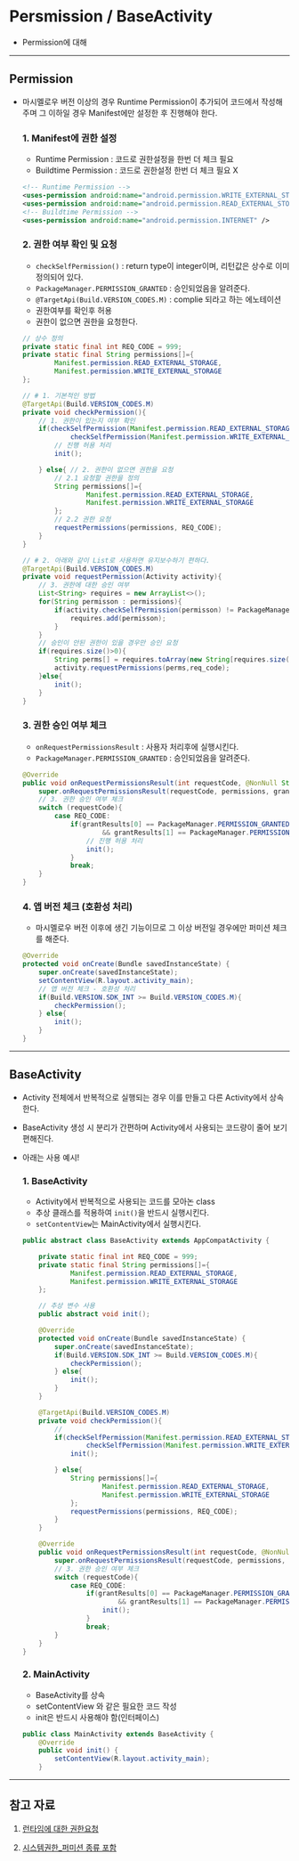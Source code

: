 # Persmission / BaseActivity
- Permission에 대해

---
## Permission
- 마시멜로우 버전 이상의 경우 Runtime Permission이 추가되어 코드에서 작성해주며 그 이하일 경우 Manifest에만 설정한 후 진행해야 한다.

  ### 1. Manifest에 권한 설정
  - Runtime Permission : 코드로 권한설정을 한번 더 체크 필요
  - Buildtime Permission : 코드로 권한설정 한번 더 체크 필요 X

  ```xml
  <!-- Runtime Permission -->
  <uses-permission android:name="android.permission.WRITE_EXTERNAL_STORAGE" />
  <uses-permission android:name="android.permission.READ_EXTERNAL_STORAGE" />
  <!-- Buildtime Permission -->
  <uses-permission android:name="android.permission.INTERNET" />
  ```

  ### 2. 권한 여부 확인 및 요청
  - `checkSelfPermission()` : return type이 integer이며, 리턴값은 상수로 이미 정의되어 있다.
  - `PackageManager.PERMISSION_GRANTED` : 승인되었음을 알려준다.
  - `@TargetApi(Build.VERSION_CODES.M)` : complie 되라고 하는 에노테이션
  - 권한여부를 확인후 허용
  - 권한이 없으면 권한을 요청한다.

  ```java
  // 상수 정의
  private static final int REQ_CODE = 999;
  private static final String permissions[]={
          Manifest.permission.READ_EXTERNAL_STORAGE,
          Manifest.permission.WRITE_EXTERNAL_STORAGE
  };

  // # 1. 기본적인 방법
  @TargetApi(Build.VERSION_CODES.M)
  private void checkPermission(){
      // 1. 권한이 있는지 여부 확인
      if(checkSelfPermission(Manifest.permission.READ_EXTERNAL_STORAGE) == PackageManager.PERMISSION_GRANTED &&
              checkSelfPermission(Manifest.permission.WRITE_EXTERNAL_STORAGE) == PackageManager.PERMISSION_GRANTED){
          // 진행 허용 처리
          init();

      } else{ // 2. 권한이 없으면 권한을 요청
          // 2.1 요청할 권한을 정의
          String permissions[]={
                  Manifest.permission.READ_EXTERNAL_STORAGE,
                  Manifest.permission.WRITE_EXTERNAL_STORAGE
          };
          // 2.2 권한 요청
          requestPermissions(permissions, REQ_CODE);
      }
  }  

  // # 2. 아래와 같이 List로 사용하면 유지보수하기 편하다.
  @TargetApi(Build.VERSION_CODES.M)
  private void requestPermission(Activity activity){
      // 3. 권한에 대한 승인 여부
      List<String> requires = new ArrayList<>();
      for(String permisson : permissions){
          if(activity.checkSelfPermission(permisson) != PackageManager.PERMISSION_GRANTED){
              requires.add(permisson);
          }
      }
      // 승인이 안된 권한이 있을 경우만 승인 요청
      if(requires.size()>0){
          String perms[] = requires.toArray(new String[requires.size()]);
          activity.requestPermissions(perms,req_code);
      }else{
          init();
      }
  }
  ```

  ### 3. 권한 승인 여부 체크
  - `onRequestPermissionsResult` : 사용자 처리후에 실행시킨다.
  - `PackageManager.PERMISSION_GRANTED` : 승인되었음을 알려준다.

  ```java
  @Override
  public void onRequestPermissionsResult(int requestCode, @NonNull String[] permissions, @NonNull int[] grantResults) {
      super.onRequestPermissionsResult(requestCode, permissions, grantResults);
      // 3. 권한 승인 여부 체크
      switch (requestCode){
          case REQ_CODE:
              if(grantResults[0] == PackageManager.PERMISSION_GRANTED
                      && grantResults[1] == PackageManager.PERMISSION_GRANTED){
                  // 진행 허용 처리
                  init();
              }
              break;
      }
  }  
  ```

  ### 4. 앱 버전 체크 (호환성 처리)
  - 마시멜로우 버전 이후에 생긴 기능이므로 그 이상 버전일 경우에만 퍼미션 체크를 해준다.

  ```java
  @Override
  protected void onCreate(Bundle savedInstanceState) {
      super.onCreate(savedInstanceState);
      setContentView(R.layout.activity_main);
      // 앱 버전 체크 - 호환성 처리
      if(Build.VERSION.SDK_INT >= Build.VERSION_CODES.M){
          checkPermission();
      } else{
          init();
      }
  }  
  ```

---

## BaseActivity
- Activity 전체에서 반복적으로 실행되는 경우 이를 만들고 다른 Activity에서 상속한다.
- BaseActivity 생성 시 분리가 간편하며 Activity에서 사용되는 코드량이 줄어 보기 편해진다.
- 아래는 사용 예시!

  ### 1. BaseActivity
  - Activity에서 반복적으로 사용되는 코드를 모아논 class
  - 추상 클래스를 적용하여 `init()`을 반드시 실행시킨다.
  - `setContentView`는 MainActivity에서 실행시킨다.

  ```java
  public abstract class BaseActivity extends AppCompatActivity {

      private static final int REQ_CODE = 999;
      private static final String permissions[]={
              Manifest.permission.READ_EXTERNAL_STORAGE,
              Manifest.permission.WRITE_EXTERNAL_STORAGE
      };

      // 추상 변수 사용
      public abstract void init();

      @Override
      protected void onCreate(Bundle savedInstanceState) {
          super.onCreate(savedInstanceState);
          if(Build.VERSION.SDK_INT >= Build.VERSION_CODES.M){
              checkPermission();
          } else{
              init();
          }
      }

      @TargetApi(Build.VERSION_CODES.M)
      private void checkPermission(){
          //
          if(checkSelfPermission(Manifest.permission.READ_EXTERNAL_STORAGE) == PackageManager.PERMISSION_GRANTED &&
                  checkSelfPermission(Manifest.permission.WRITE_EXTERNAL_STORAGE) == PackageManager.PERMISSION_GRANTED){
              init();

          } else{
              String permissions[]={
                      Manifest.permission.READ_EXTERNAL_STORAGE,
                      Manifest.permission.WRITE_EXTERNAL_STORAGE
              };
              requestPermissions(permissions, REQ_CODE);
          }
      }

      @Override
      public void onRequestPermissionsResult(int requestCode, @NonNull String[] permissions, @NonNull int[] grantResults) {
          super.onRequestPermissionsResult(requestCode, permissions, grantResults);
          // 3. 권한 승인 여부 체크
          switch (requestCode){
              case REQ_CODE:
                  if(grantResults[0] == PackageManager.PERMISSION_GRANTED
                          && grantResults[1] == PackageManager.PERMISSION_GRANTED){
                      init();
                  }
                  break;
          }
      }
  }
  ```

  ### 2. MainActivity
  - BaseActivity를 상속
  - setContentView 와 같은 필요한 코드 작성
  - init은 반드시 사용해야 함(인터페이스)

  ```java
  public class MainActivity extends BaseActivity {
      @Override
      public void init() {
          setContentView(R.layout.activity_main);
      }  
  ```

---

## 참고 자료
1. [런타임에 대한 권한요청](https://developer.android.com/training/permissions/requesting.html?hl=ko)

2. [시스템권한_퍼미션 종류 포함](https://developer.android.com/guide/topics/security/permissions.html?hl=ko)
